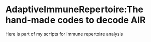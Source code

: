 # AdaptiveImmuneRepertoire:The hand-made codes to decode AIR
Here is part of my scripts for Immune repertoire analysis
